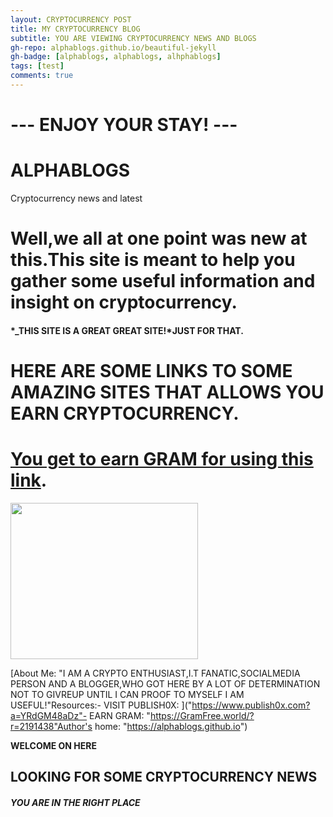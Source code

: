 ```yaml
---
layout: CRYPTOCURRENCY POST
title: MY CRYPTOCURRENCY BLOG
subtitle: YOU ARE VIEWING CRYPTOCURRENCY NEWS AND BLOGS
gh-repo: alphablogs.github.io/beautiful-jekyll
gh-badge: [alphablogs, alphablogs, alhphablogs]
tags: [test]
comments: true
---
```


# --- ENJOY YOUR STAY! --- #

# ALPHABLOGS
Cryptocurrency news and latest

# Well,we all at one point was new at this.This site is meant to help you gather some useful information and insight on cryptocurrency.
#### *_THIS SITE IS A GREAT GREAT SITE!*JUST FOR THAT.

# HERE ARE SOME LINKS TO SOME AMAZING SITES THAT ALLOWS YOU EARN CRYPTOCURRENCY.
# [You get to earn GRAM for using this link](https://GramFree.world/?r=2191438).
<a target="_blank" href="https://www.faucetcrypto.com/ref/273276"><img src="https://www.faucetcrypto.com/banners/300x250.gif" width="300" height="250"></a>

  [About Me: "I AM A CRYPTO ENTHUSIAST,I.T FANATIC,SOCIALMEDIA PERSON AND A BLOGGER,WHO GOT HERE BY A LOT OF DETERMINATION NOT TO GIVREUP UNTIL I CAN PROOF TO MYSELF I AM USEFUL!"Resources:- VISIT PUBLISH0X: ]("https://www.publish0x.com?a=YRdGM48aDz"- EARN GRAM: "https://GramFree.world/?r=2191438"Author's home: "https://alphablogs.github.io")


**WELCOME ON HERE**  

## LOOKING FOR SOME CRYPTOCURRENCY NEWS

####  *_YOU ARE IN THE RIGHT PLACE_*
